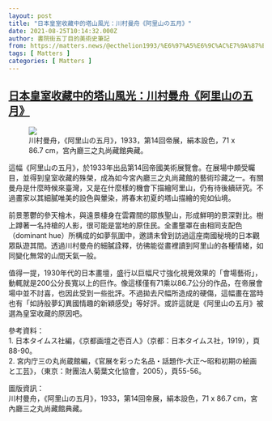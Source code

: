 ```yaml
---
layout: post
title: "日本皇室收藏中的塔山風光：川村曼舟《阿里山の五月》"
date: 2021-08-25T10:14:32.000Z
author: 書院街五丁目的美術史筆記
from: https://matters.news/@ecthelion1993/%E6%97%A5%E6%9C%AC%E7%9A%87%E5%AE%A4%E6%94%B6%E8%97%8F%E4%B8%AD%E7%9A%84%E5%A1%94%E5%B1%B1%E9%A2%A8%E5%85%89-%E5%B7%9D%E6%9D%91%E6%9B%BC%E8%88%9F-%E9%98%BF%E9%87%8C%E5%B1%B1%E3%81%AE%E4%BA%94%E6%9C%88-bafyreibx5ilcmbpgkcasgglvknfuzmzbpraer6jjz24hp6mb2cwmj72puq
tags: [ Matters ]
categories: [ Matters ]
---
```

<!--1629886472000-->
[日本皇室收藏中的塔山風光：川村曼舟《阿里山の五月》](https://matters.news/@ecthelion1993/%E6%97%A5%E6%9C%AC%E7%9A%87%E5%AE%A4%E6%94%B6%E8%97%8F%E4%B8%AD%E7%9A%84%E5%A1%94%E5%B1%B1%E9%A2%A8%E5%85%89-%E5%B7%9D%E6%9D%91%E6%9B%BC%E8%88%9F-%E9%98%BF%E9%87%8C%E5%B1%B1%E3%81%AE%E4%BA%94%E6%9C%88-bafyreibx5ilcmbpgkcasgglvknfuzmzbpraer6jjz24hp6mb2cwmj72puq)
------

<div>
<figure class="image"><img src="https://assets.matters.news/embed/ed105ec0-5e44-46fc-b976-6a4098f46675.jpeg" data-asset-id="ed105ec0-5e44-46fc-b976-6a4098f46675" referrerpolicy="no-referrer"><figcaption><span>川村曼舟，《阿里山の五月》，1933，第14回帝展，絹本設色，71 x 86.7 cm，宮內廳三之丸尚藏館典藏。</span></figcaption></figure><p>這幅《阿里山の五月》，於1933年出品第14回帝國美術展覽會。在展場中頗受矚目，並得到皇室收藏的殊榮，成為如今宮內廳三之丸尚藏館的藝術珍藏之一。有關曼舟是什麼時候來臺灣，又是在什麼樣的機會下描繪阿里山，仍有待後續研究。不過畫家以其細膩唯美的設色與暈染，將春末初夏的塔山描繪的宛如仙境。</p><p>前景蔥鬱的參天檜木，與遠景棲身在雲霧間的鄒族聖山，形成鮮明的景深對比。樹上蹲著一名持槍的人影，很可能是當地的原住民。全畫壟罩在由相同支配色（dominant hue）所構成的如夢氛圍中，邀請未曾到訪過這座南國秘境的日本觀眾臥遊其間。透過川村曼舟的細膩詮釋，彷彿能從畫裡讀到阿里山的各種情緒，如同變化無常的山間天氣一般。</p><p>值得一提，1930年代的日本畫壇，盛行以巨幅尺寸強化視覺效果的「會場藝術」，動輒就是200公分長寬以上的巨作。像這樣僅有71乘以86.7公分的作品，在帝展會場中並不討喜，也因此受到一些批評。不過拋去尺幅所造成的硬傷，這幅畫在當時也有「如詩般夢幻異國情趣的新穎感受」等好評。或許這就是《阿里山の五月》被選為皇室收藏的原因吧。</p><p>參考資料：<br class="smart">1. 日本タイムス社編，《京都画壇之壱百人》（京都：日本タイムス社，1919），頁88-90。<br class="smart">2. 宮内庁三の丸尚蔵館編，《官展を彩った名品・話題作‐大正～昭和初期の絵画と工芸》，（東京：財團法人菊葉文化協會，2005），頁55-56。</p><p>圖版資訊：<br class="smart">川村曼舟，《阿里山の五月》，1933，第14回帝展，絹本設色，71 x 86.7 cm，宮內廳三之丸尚藏館典藏。</p><p><br></p>
</div>
